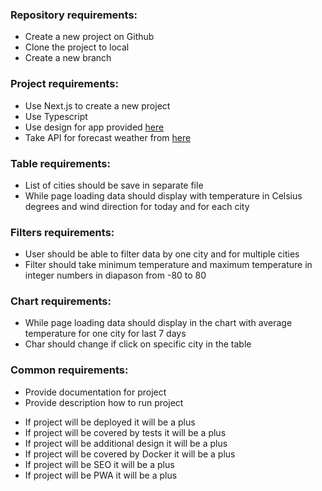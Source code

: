 ### Repository requirements:
- Create a new project on Github
- Clone the project to local
- Create a new branch

### Project requirements:
- Use Next.js to create a new project
- Use Typescript
- Use design for app provided [here](https://www.figma.com/file/gwjBGWqe5fmhSKczDmKYzu/Test?type=design&node-id=0-1&mode=design)
- Take API for forecast weather from [here](https://openweathermap.org/api)

### Table requirements:
- List of cities should be save in separate file
- While page loading data should display with temperature in Celsius degrees and wind direction for today and for each city

### Filters requirements:
- User should be able to filter data by one city and for multiple cities
- Filter should take minimum temperature and maximum temperature in integer numbers in diapason from -80 to 80

### Chart requirements:
- While page loading data should display in the chart with average temperature for one city for last 7 days
- Char should change if click on specific city in the table

### Common requirements:
- Provide documentation for project
- Provide description how to run project
+ If project will be deployed it will be a plus
+ If project will be covered by tests it will be a plus
+ If project will be additional design it will be a plus
+ If project will be covered by Docker it will be a plus
+ If project will be SEO it will be a plus
+ If project will be PWA it will be a plus
